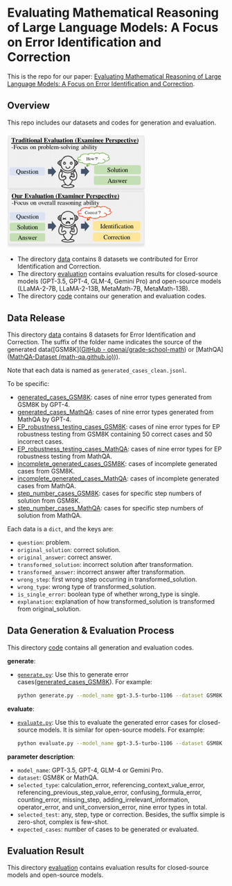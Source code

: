 # Evaluating Mathematical Reasoning of Large Language Models: A Focus on Error Identification and Correction

This is the repo for our paper: [Evaluating Mathematical Reasoning of Large Language Models: A Focus on Error Identification and Correction](https://openreview.net/forum?id=IUdJM5HJySV).

## Overview

This repo includes our datasets and codes for generation and evaluation.

<img src="./assets/overview.png" alt="image-20240328225051573" style="zoom:50%;" />

- The directory [data](./data/) contains 8 datasets we contributed for  Error Identification and Correction.
- The directory [evaluation](./evaluation/) contains evaluation results for closed-source models (GPT-3.5, GPT-4, GLM-4, Gemini Pro) and open-source models (LLaMA-2-7B, LLaMA-2-13B, MetaMath-7B, MetaMath-13B).
- The directory [code](./code/) contains our generation and evaluation codes.

## Data Release

This directory [data](./data/) contains 8 datasets for Error Identification and Correction. The suffix of the folder name indicates the source of the generated data([GSM8K]([GitHub - openai/grade-school-math](https://github.com/openai/grade-school-math?tab=readme-ov-file)) or [MathQA]([MathQA-Dataset (math-qa.github.io)](https://math-qa.github.io/math-QA/))).

Note that each data is named as `generated_cases_clean.jsonl`.

To be specific: 

- [generated_cases_GSM8K](./data/generated_cases_GSM8K/): cases of nine error types generated from GSM8K by GPT-4.
- [generated_cases_MathQA](./data/generated_cases_MathQA/): cases of nine error types generated from MathQA by GPT-4.
- [EP_robustness_testing_cases_GSM8K](./data/EP_robustness_testing_cases_GSM8K/): cases of nine error types for EP robustness testing from GSM8K containing 50 correct cases and 50 incorrect cases.
- [EP_robustness_testing_cases_MathQA](./data/EP_robustness_testing_cases_MathQA/): cases of nine error types for EP robustness testing from MathQA.
- [incomplete_generated_cases_GSM8K](./data/incomplete_generated_cases_GSM8K/): cases of incomplete generated cases from GSM8K.
- [incomplete_generated_cases_MathQA](./data/incomplete_generated_cases_MathQA/): cases of incomplete generated cases from MathQA.
- [step_number_cases_GSM8K](./data/step_number_cases_GSM8K/): cases for specific step numbers of solution from GSM8K.
- [step_number_cases_MathQA](./data/step_number_cases_MathQA/): cases for specific step numbers of solution from MathQA.

Each data is a `dict`, and the keys are:

- `question`: problem.
- `original_solution`: correct solution.
- `original_answer`: correct answer.
- `transformed_solution`: incorrect solution after transformation.
- `transformed_answer`: incorrect answer after transformation.
- `wrong_step`: first wrong step occurring in transformed_solution.
- `wrong_type`: wrong type of transformed_solution.
- `is_single_error`: boolean type of whether wrong_type is single.
- `explanation`: explanation of how transformed_solution is transformed from original_solution.

## Data Generation & Evaluation Process 

This directory [code](./code/) contains all generation and evaluation codes.

**generate**: 

- [`generate.py`](./code/generation/generate.py): Use this to generate error cases([generated_cases_GSM8K](./data/generated_cases_GSM8K/)). 
  For example:

  ```bash
  python generate.py --model_name gpt-3.5-turbo-1106 --dataset GSM8K --selected_type calculation_error --expected_cases 100
  ```

**evaluate**: 

- [`evaluate.py`](./code/evaluation/closed_source_model/evaluate.py): Use this to evaluate the generated error cases for closed-source models. It is similar for open-source models.
  For example:

  ```bash
  python evaluate.py --model_name gpt-3.5-turbo-1106 --dataset GSM8K --selected_type calculation_error --selected_test any  --expected_cases 100
  ```

**parameter description**:

- `model_name`: GPT-3.5, GPT-4, GLM-4 or Gemini Pro.
- `dataset`: GSM8K or MathQA.
- `selected_type`: calculation_error, referencing_context_value_error, referencing_previous_step_value_error, confusing_formula_error, counting_error, missing_step, adding_irrelevant_information, operator_error, and unit_conversion_error, nine error types in total.
- `selected_test`: any, step, type or correction. Besides, the suffix simple is zero-shot, complex is few-shot.
- `expected_cases`: number of cases to be generated or evaluated.



## Evaluation Result

This directory [evaluation](./evaluation/) contains evaluation results for closed-source models and open-source models.
